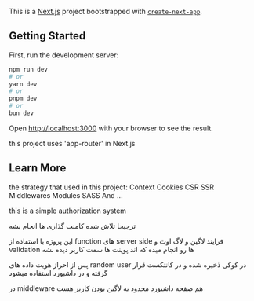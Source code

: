 This is a [Next.js](https://nextjs.org) project bootstrapped with [`create-next-app`](https://nextjs.org/docs/app/api-reference/cli/create-next-app).

## Getting Started

First, run the development server:

```bash
npm run dev
# or
yarn dev
# or
pnpm dev
# or
bun dev
```

Open [http://localhost:3000](http://localhost:3000) with your browser to see the result.

this project uses 'app-router' in Next.js

## Learn More

the strategy that used in this project:
Context
Cookies
CSR
SSR
Middlewares
Modules
SASS
And ...

this is a simple authorization system

ترجیحا تلاش شده کامنت گذاری ها انجام بشه

این پروژه با استفاده از function های server side فرایند لاگین و لاگ اوت و validation ها رو انجام میده که اند پوینت ها سمت کاربر دیده نشه

پس از احراز هویت داده های random user در کوکی ذخیره شده و در کانتکست قرار گرفته و در داشبورد استفاده میشود

در middleware هم صفحه داشبورد محدود به لاگین بودن کاربر هست
